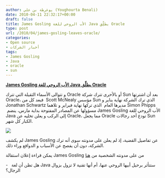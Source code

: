 ```yaml
---
author: يوغرطة بن علي (Youghourta Benali)
date: 2010-04-11 22:32:17+00:00
draft: false
title: James Gosling الأب الروحي للغة Java يطلِّق Oracle
type: post
url: /2010/04/james-gosling-leaves-oracle/
categories:
- Open source
- أخبار الشركات
tags:
- James Gosling
- Java
- oracle
- sun
---
```


[**James Gosling الأب الروحي للغة Java يطلِّق Oracle**](http://www.it-scoop.com/2010/04/james-gosling-leaves-oracle/)


و تتوالى الأسماء الثقيلة التي تترك Oracle أو بالأحرى تترك شركة Sun بعد أن اشترتها Oracle، فبعد كل من  Scott McNealy مؤسس Sun الذي ترك الشركة نهاية يناير و Jonathan Schwartz مديرها العام  الذي تركها نهاية فبراير و تلاهما Simon Phipps  مسؤولها عن المصادر المفتوحة بداية مارس، ينضم James Gosling الأب الروحي للغة Java إلى الركب و يعلن تخليه عن Oracle، مما يجعل Oracle تودع أحد رجالات Sun الكبار كل شهر.

[![](http://www.it-scoop.com/wp-content/uploads/2010/04/james_gosling_java.jpg)
](http://www.it-scoop.com/2010/04/james-gosling-leaves-oracle/)

لم يكشف James Gosling عن تفاصيل القضية، إذ لم يعلن على مدونته سوى أنه ترك الشركة، دون أن يفصح عن الأسباب و الدوافع وراء ذلك.

يمكن قراءة إعلان استقالة James Gosling من على مدونته الشخصية من [هنا](http://nighthacks.com/roller/jag/entry/time_to_move_on)

-   هل تظن أن لغة Java ستتأثر برحيل أبيها الروحي عنها، أم أنها تقنية لا تزول بزوال الرجال؟
